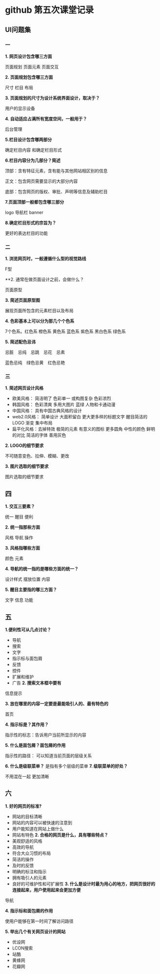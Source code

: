 # github 第五次课堂记录  
## UI问题集
### 一
**1. 网页设计包含哪三方面**

页面规划 页面元素  页面交互

**2. 页面规划包含哪三方面**

尺寸 栏目 布局

**3. 页面规划的尺寸为设计系统界面设计，取决于？**

用户的显示设备

**4. 自动适应占满所有宽度空间，一般用于？**

后台管理

**5.栏目设计包含哪两部分**

确定栏目内容  和确定栏目形式

**6.栏目内容分为几部分？简述**

顶部：含有特征元素，含有能与其他网站相区别的信息

正文：包含网页需要显示的大部分内容

底部：包含网页的版权、审批、声明等信息及辅助栏目

**7.页面顶部一般都包含哪三部分**

logo  导航栏 banner

**8.确定栏目形式的宗旨为？**

更好的表达栏目的功能

### 二

**1. 浏览网页时，一般遵循什么型的视觉路线**

F型

**2. 通常在做页面设计之前，会做什么？

页面原型

**3. 简述页面原型图**

展现页面所包含的元素栏目以及布局

**4. 色彩基本上可以分为那几个个色系**

7个色系。红色系 橙色系 黄色系 蓝色系 紫色系 黑白色系 绿色系

**5. 简述配色忌讳**

忌脏　忌纯　忌跳　忌花　忌素

蓝色忌纯　绿色忌黄　红色忌艳

### 三
**1. 简述网页设计风格**
* 欧美风格： 简洁明了 色彩单一 或构图复杂 色彩浓烈
* 韩国风格： 色彩清爽 多用大图片 蓝绿 人物和卡通动漫
* 中国风格： 具有中国古典风格的设计
* web2.0风格： 简单设计 大面积留白 更大更多样的标题文字 醒目简洁的LOGO 渐变 集中布局
* 扁平化风格：去掉特效 极简的元素 有意义的图标 更多圆角 中性的颜色 鲜明的对比 简洁的字体 善用灰色

**2. LOGO的细节要求**

不可随意变色、拉伸、模糊、更改

**3. 图片选取的细节要求** 

图片选取的细节要求

## 四
**1. 交互三要素？**

统一 醒目 便利

**2. 统一指那些方面**

风格 导航 操作

**3. 风格指哪些方面**

颜色 元素

**4. 导航的统一指的是哪些方面的统一？**

设计样式 摆放位置 内容

**5. 醒目主要指的哪三方面？**

文字 信息 功能

## 五
**1.便利性可从几点讨论？**
* 导航 
* 搜索
* 文字
* 指示标与面包屑 
* 反馈
* 控件
* 扩展和维护
* 广告
**2. 搜索文本框中要有**

信息提示

**3. 放在哪里的内容一定要是最能吸引人的、最有特色的** 

首页

**4. 指示标是？其作用？**

指示性的标志：告诉用户当前所显示的内容

**5. 什么是面包屑？面包屑的作用**

指示性的路径： 可以知道当前页面的层级关系

**6. 什么是级联菜单？**
是指有多个层级的菜单
**7. 级联菜单的好处？**

不用混在一起 更加清晰
## 六
**1. 好的网页的标准?**
* 网站的目标清晰
* 网站的内容可以被快速的注意到
* 用户能知道在网站上做什么
* 网站有特色
**2. 合格的网页是什么，具有哪些特点？**
* 美观舒适的风格
* 高效的导航
* 符合大众习惯的布局
* 简洁的操作
* 及时的反馈
* 明确的标注和指示
* 拥有吸引人的元素
* 良好的可维护性和可扩展性
**3. 什么是设计时最为用心的地方，把网页很好的连接起来，用户使用起来会更加方便**

导航

**4. 指示标和面包屑的作用** 

 使用户能够在第一时间了解访问路径

**5. 举出几个有关网页设计的网站**
* 优设网
* LCON搜索
* 站酷
* 黄蜂网
* 花瓣网

